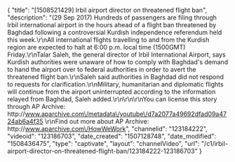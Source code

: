 {
    "title": "[1508521429] Irbil airport director on threatened flight ban",
    "description": "(29 Sep 2017) Hundreds of passengers are filing through Irbil international airport in the hours ahead of a flight ban threatened by Baghdad following a controversial Kurdish independence referendum held this week.\r\nAll international flights travelling to and from the Kurdish region are expected to halt at 6:00 p.m. local time (1500GMT) Friday.\r\nTalar Saleh, the general director of Irbil International Airport, says Kurdish authorities were unaware of how to comply with Baghdad's demand to hand the airport over to federal authorities in order to avert the threatened flight ban.\r\nSaleh said authorities in Baghdad did not respond to requests for clarification.\r\nMilitary, humanitarian and diplomatic flights will continue from the airport uninterrupted according to the information relayed from Baghdad, Saleh added.\r\n\r\n\r\nYou can license this story through AP Archive: http:\/\/www.aparchive.com\/metadata\/youtube\/d7a2077a49692dfad09a4724ab6a4f35 \r\nFind out more about AP Archive: http:\/\/www.aparchive.com\/HowWeWork",
    "channelid": "123184222",
    "videoid": "123186703",
    "date_created": "1507128748",
    "date_modified": "1508436475",
    "type": "captivate",
    "layout": "channelVideo",
    "url": "\/c1\/irbil-airport-director-on-threatened-flight-ban\/123184222-123186703"
}